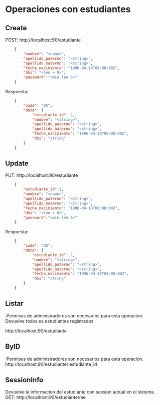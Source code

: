 # Operaciones con estudiantes

## Create
POST: http://localhost:90/estudiante 
```json
    {
        "nombre": "<name>",
        "apellido_paterno": "<string>",
        "apellido_materno": "<string>",
        "fecha_nacimiento": "1996-04-18T00:00:00Z",
        "dni": "<len = 8>",
        "password":"<min len 6>"
    }
```
Respuesta:
```json
    {
        "code": "OK",
        "data": {
            "estudiante_id": 2,
            "nombre": "<string>",
            "apellido_paterno": "<string>",
            "apellido_materno": "<string>",
            "fecha_nacimiento": "1996-04-18T00:00:00Z",
            "dni": "string"
        }
    }
```

## Update
PUT: http://localhost:90/estudiante 
```json
    {
        "estudiante_id":1,
        "nombre": "<name>",
        "apellido_paterno": "<string>",
        "apellido_materno": "<string>",
        "fecha_nacimiento": "1996-04-18T00:00:00Z",
        "dni": "<len = 8>",
        "password":"<min len 6>"
    }
```
Respuesta:
```json
    {
        "code": "OK",
        "data": {
            "estudiante_id": 2,
            "nombre": "<string>",
            "apellido_paterno": "<string>",
            "apellido_materno": "<string>",
            "fecha_nacimiento": "1996-04-18T00:00:00Z",
            "dni": "string"
        }
    }
```
## Listar 
:Permisos de administradores son necesarios para esta operacion.
Devuelve todos es estudiantes registrados

http://localhost:90/estudiante

## ByID
:Permisos de administradores son necesarios para esta operacion.
http://localhost:90/estudiante/:estudiante_id

## SessionInfo
Devuelve la informacion del estudiante con session actual en el sistema.
GET: http://localhost:90/estudiante/me
